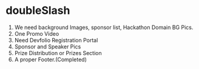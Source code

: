 # doubleSlash

1. We need background Images, sponsor list, Hackathon Domain BG Pics.
2. One Promo Video
3. Need Devfolio Registration Portal
4. Sponsor and Speaker Pics
5. Prize Distribution or Prizes Section
6. A proper Footer.(Completed)
